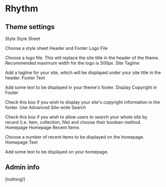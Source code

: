 # Rhythm

## Theme settings

Style
Style Sheet

Choose a style sheet
Header and Footer
Logo File

Choose a logo file. This will replace the site title in the header of the theme. Recommended maximum width for the logo is 500px.
Site Tagline

Add a tagline for your site, which will be displayed under your site title in the header.
Footer Text

Add some text to be displayed in your theme's footer.
Display Copyright in Footer

Check this box if you wish to display your site's copyright information in the footer.
Use Advanced Site-wide Search

Check this box if you wish to allow users to search your whole site by record (i.e. item, collection, file) and choose their boolean method.
Homepage
Homepage Recent Items

Choose a number of recent items to be displayed on the homepage.
Homepage Text

Add some text to be displayed on your homepage.


## Admin info

[nothing!]
